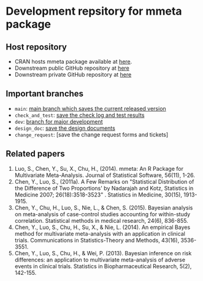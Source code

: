 # Development repsitory for mmeta package



## Host repository
* CRAN hosts mmeta package available at [here](https://cran.r-project.org/web/packages/mmeta/index.html). 
* Downstream public GitHub repository at [here]()
* Downstream private GitHub repository at [here]()

## Important branches
* `main`: [main branch which saves the current released version]()
* `check_and_test`: [save the check log and test results](https://github.com/esuxiao/mmeta/tree/check_and_test)
* `dev`: [branch for major development]()
* `design_doc`: [save the design documents](https://github.com/esuxiao/mmeta/tree/design_doc)
* `change_request`: [save the change request forms and tickets]


## Related papers

1.	Luo, S., Chen, Y., Su, X., Chu, H., (2014). mmeta: An R Package for Multivariate Meta-Analysis. Journal of Statistical Software, 56(11), 1-26.
2.	Chen, Y., Luo, S., (2011a). A Few Remarks on "Statistical Distribution of the Difference of Two Proportions' by Nadarajah and Kotz, Statistics in Medicine 2007; 26(18):3518-3523" . Statistics in Medicine, 30(15), 1913-1915.
3.	Chen, Y., Chu, H., Luo, S., Nie, L., & Chen, S. (2015). Bayesian analysis on meta-analysis of case-control studies accounting for within-study correlation. Statistical methods in medical research, 24(6), 836-855.
4.	Chen, Y., Luo, S., Chu, H., Su, X., & Nie, L. (2014). An empirical Bayes method for multivariate meta-analysis with an application in clinical trials. Communications in Statistics-Theory and Methods, 43(16), 3536-3551.
5.	Chen, Y., Luo, S., Chu, H., & Wei, P. (2013). Bayesian inference on risk differences: an application to multivariate meta-analysis of adverse events in clinical trials. Statistics in Biopharmaceutical Research, 5(2), 142-155.
